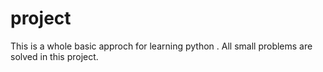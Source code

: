 # project
This is a whole basic approch for learning python .
All small problems are solved in this project.

